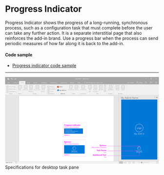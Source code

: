 # Progress Indicator

Progress Indicator shows the progress of a long-running, synchronous process, such as a configuration task that must complete before the user can take any further action. It is a separate interstitial page that also reinforces the add-in brand. Use a progress bar when the process can send periodic measures of how far along it is back to the add-in.

#### Code sample
  * [Progress indicator code sample](../templates/notifications/progress-indicator)

***

![Notification - Progress - Specifications for desktop task pane](../assets/markdown-images/Notification_progress_DesktopTaskPaneCallouts.png)
Specifications for desktop task pane

